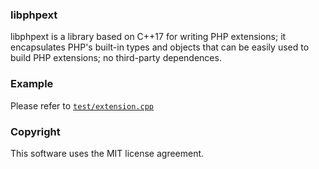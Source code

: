 
### libphpext
libphpext is a library based on C++17 for writing PHP extensions; it encapsulates PHP's built-in types and objects that can be easily used to build PHP extensions; no third-party dependences.

### Example
Please refer to [`test/extension.cpp`](/test/extension.cpp)

### Copyright
This software uses the MIT license agreement.
